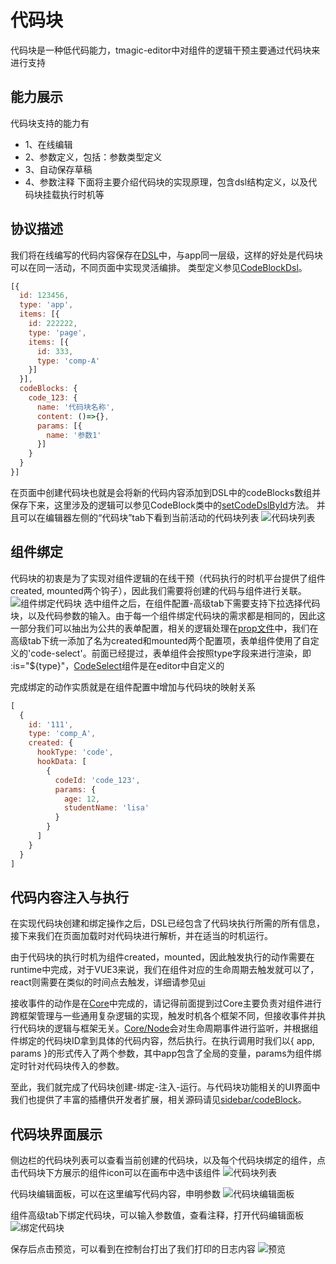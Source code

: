 # 代码块
代码块是一种低代码能力，tmagic-editor中对组件的逻辑干预主要通过代码块来进行支持

## 能力展示
代码块支持的能力有
- 1、在线编辑
- 2、参数定义，包括：参数类型定义
- 3、自动保存草稿
- 4、参数注释
下面将主要介绍代码块的实现原理，包含dsl结构定义，以及代码块挂载执行时机等
## 协议描述
我们将在线编写的代码内容保存在[DSL](../advanced/js-schema.md)中，与app同一层级，这样的好处是代码块可以在同一活动，不同页面中实现灵活编排。
类型定义参见[CodeBlockDsl](https://github.com/Tencent/tmagic-editor/blob/c143a5f7670ae61d80c1a2cfcc780cfb5259849d/packages/schema/src/index.ts#L75)。

```javascript
[{
  id: 123456,
  type: 'app',
  items: [{
    id: 222222,
    type: 'page',
    items: [{
      id: 333,
      type: 'comp-A'
    }]
  }],
  codeBlocks: {
    code_123: {
      name: '代码块名称',
      content: ()=>{},
      params: [{
        name: '参数1'
      }]
    }
  }
}]
```

在页面中创建代码块也就是会将新的代码内容添加到DSL中的codeBlocks数组并保存下来，这里涉及的逻辑可以参见CodeBlock类中的[setCodeDslById](https://github.com/Tencent/tmagic-editor/blob/c143a5f7670ae61d80c1a2cfcc780cfb5259849d/packages/editor/src/services/codeBlock.ts#L107)方法。
并且可以在编辑器左侧的“代码块”tab下看到当前活动的代码块列表
<img src="/code-block.png" alt="代码块列表">

## 组件绑定
代码块的初衷是为了实现对组件逻辑的在线干预（代码执行的时机平台提供了组件created, mounted两个钩子），因此我们需要将创建的代码与组件进行关联。
<img src="https://vip.image.video.qpic.cn/vupload/20230228/4a34a11677585505930.png" alt="组件绑定代码块">
选中组件之后，在组件配置-高级tab下需要支持下拉选择代码块，以及代码参数的输入。由于每一个组件绑定代码块的需求都是相同的，因此这一部分我们可以抽出为公共的表单配置，相关的逻辑处理在[prop文件](https://github.com/Tencent/tmagic-editor/blob/c143a5f7670ae61d80c1a2cfcc780cfb5259849d/packages/editor/src/utils/props.ts#L223)中，我们在高级tab下统一添加了名为created和mounted两个配置项，表单组件使用了自定义的'code-select'。前面已经提过，表单组件会按照type字段来进行渲染，即 :is="${type}"，[CodeSelect](https://github.com/Tencent/tmagic-editor/blob/c143a5f7670ae61d80c1a2cfcc780cfb5259849d/packages/editor/src/fields/CodeSelect.vue)组件是在editor中自定义的

完成绑定的动作实质就是在组件配置中增加与代码块的映射关系
```javascript
[
  {
    id: '111',
    type: 'comp_A',
    created: {
      hookType: 'code',
      hookData: [
        {
          codeId: 'code_123',
          params: {
            age: 12,
            studentName: 'lisa'
          }
        }
      ]
    }
  }
]
```

## 代码内容注入与执行
在实现代码块创建和绑定操作之后，DSL已经包含了代码块执行所需的所有信息，接下来我们在页面加载时对代码块进行解析，并在适当的时机运行。

由于代码块的执行时机为组件created，mounted，因此触发执行的动作需要在runtime中完成，对于VUE3来说，我们在组件对应的生命周期去触发就可以了，react则需要在类似的时间点去触发，详细请参见[ui](https://github.com/Tencent/tmagic-editor/blob/master/packages/ui/src/useApp.ts#L29)

接收事件的动作是在[Core](https://github.com/Tencent/tmagic-editor/blob/c143a5f7670ae61d80c1a2cfcc780cfb5259849d/packages/core/src/Node.ts)中完成的，请记得前面提到过Core主要负责对组件进行跨框架管理与一些通用复杂逻辑的实现，触发时机各个框架不同，但接收事件并执行代码块的逻辑与框架无关。[Core/Node](https://github.com/Tencent/tmagic-editor/blob/master/packages/core/src/Node.ts#L56)会对生命周期事件进行监听，并根据组件绑定的代码块ID拿到具体的代码内容，然后执行。在执行调用时我们以{ app, params }的形式传入了两个参数，其中app包含了全局的变量，params为组件绑定时针对代码块传入的参数。

至此，我们就完成了代码块创建-绑定-注入-运行。与代码块功能相关的UI界面中我们也提供了丰富的插槽供开发者扩展，相关源码请见[sidebar/codeBlock](https://github.com/Tencent/tmagic-editor/tree/master/packages/editor/src/layouts/sidebar/code-block)。

## 代码块界面展示
侧边栏的代码块列表可以查看当前创建的代码块，以及每个代码块绑定的组件，点击代码块下方展示的组件icon可以在画布中选中该组件
<img src="/code-block-list.png" alt="代码块列表">

代码块编辑面板，可以在这里编写代码内容，申明参数
<img src="https://vip.image.video.qpic.cn/vupload/20230228/1fd2e11677637006239.png" alt="代码块编辑面板">

组件高级tab下绑定代码块，可以输入参数值，查看注释，打开代码编辑面板
<img src="https://vip.image.video.qpic.cn/vupload/20230301/b2c8431677637119126.png" alt="绑定代码块">

保存后点击预览，可以看到在控制台打出了我们打印的日志内容
<img src="https://vip.image.video.qpic.cn/vupload/20230301/672f8a1677637682103.png" alt="预览">


